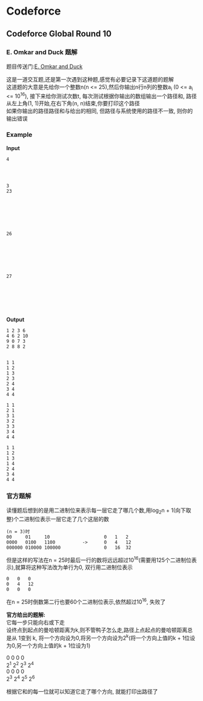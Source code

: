 # Codeforce
## Codeforce Global Round 10
### E. Omkar and Duck 题解
题目传送门:[E. Omkar and Duck](https://codeforces.com/contest/1392/problem/E)  

这是一道交互题,还是第一次遇到这种题,感觉有必要记录下这道题的题解  
这道题的大意是先给你一个整数n(n <= 25),然后你输出n行n列的整数a<sub>i</sub> (0 <= a<sub>i</sub> <= 10<sup>16</sup>), 接下来给你测试次数t, 每次测试根据你输出的数组输出一个路径和, 路径从左上角(1, 1)开始,在右下角(n, n)结束,你要打印这个路径  
如果你输出的路径路径和与给出的相同, 但路径与系统使用的路径不一致, 则你的输出错误 
### Example
**Input**
```
4




3
23







26







27







```
**Output**
```
1 2 3 6
4 6 2 10
9 0 7 3
2 8 8 2


1 1
1 2
1 3
2 3
2 4
3 4
4 4

1 1
2 1
3 1
3 2
3 3
3 4
4 4

1 1
1 2
1 3
1 4
2 4
3 4
4 4
```
### 官方题解
读懂题后想到的是用二进制位来表示每一层它走了哪几个数,用log<sub>2</sub>n + 1(向下取整)个二进制位表示一层它走了几个这层的数
```
(n = 3)时
00     01     10                    0   1   2
0000   0100   1100          ->      0   4   12
000000 010000 100000                0   16  32
```
但是这样的写法在n = 25时最后一行的数将远远超过10<sup>16</sup>(需要用125个二进制位表示),就算将这种写法改为单行为0, 双行用二进制位表示   
```
0   0   0
0   4   12
0   0   0
```
在n = 25时倒数第二行也要60个二进制位表示,依然超过10<sup>16</sup>, 失败了  
 
**官方给出的题解:**  
它每一步只能向右或下走  
设终点到起点的曼哈顿距离为k,则不管鸭子怎么走,路径上点起点的曼哈顿距离总是从 1变到 k,
将一个方向设为0,将另一个方向设为2<sup>k</sup>(将一个方向上值的k + 1位设为0,另一个方向上值的k + 1位设为1)

0	0   0   0  
2<sup>1</sup>	2<sup>2</sup>	2<sup>3</sup>	2<sup>4</sup>  
0	0	0	0  
2<sup>3</sup>	2<sup>4</sup>	2<sup>5</sup>	2<sup>6</sup>  
  
根据它和的每一位就可以知道它走了哪个方向, 就能打印出路径了